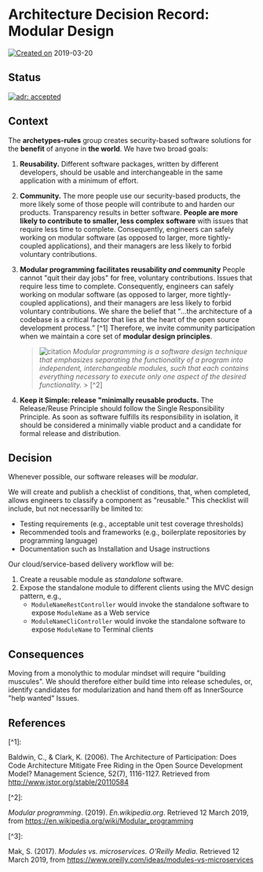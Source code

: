 # Architecture Decision Record: Modular Design

[![Created on][octicon-calendar]][adr-0002]
<time datetime="2019-03-20">2019-03-20</time>

## Status

[![adr: accepted][adr-accepted-badge]][adr-0002]

## Context

The **archetypes-rules** group creates security-based software solutions for the
**benefit** of anyone in **the world**. We have two broad goals:

1.  **Reusability.** Different software packages, written by different
    developers, should be usable and interchangeable in the same application
    with a minimum of effort.

1.  **Community.** The more people use our security-based products, the more
    likely some of those people will contribute to and harden our products.
    Transparency results in better software. **People are more likely to
    contribute to smaller, less complex software** with issues that require less
    time to complete. Consequently, engineers can safely working on modular
    software (as opposed to larger, more tightly-coupled applications), and
    their managers are less likely to forbid voluntary contributions.

1.  **Modular programming facilitates reusability _and_ community** People
    cannot "quit their day jobs" for free, voluntary contributions. Issues that
    require less time to complete. Consequently, engineers can safely working on
    modular software (as opposed to larger, more tightly-coupled applications),
    and their managers are less likely to forbid voluntary contributions. We
    share the belief that <q cite="http://www.jstor.org/stable/20110584">...the
    architecture of a codebase is a critical factor that lies at the heart of
    the open source development process.</q> [^1] Therefore, we invite community
    participation when we maintain a core set of **modular design principles**.

    > ![citation][octicon-quote] <cite>Modular programming is a software design
    > technique that emphasizes separating the functionality of a program into
    > independent, interchangeable modules, such that each contains everything
    > necessary to execute only one aspect of the desired
    > functionality.</cite> > [^2]

1.  **Keep it Simple: release "minimally reusable products.** The Release/Reuse
    Principle should follow the Single Responsibility Principle. As soon as
    software fulfills its responsibility in isolation, it should be considered a
    minimally viable product and a candidate for formal release and
    distribution.

## Decision

Whenever possible, our software releases will be _modular_.

We will create and publish a checklist of conditions, that, when completed,
allows engineers to classify a component as "reusable." This checklist will
include, but not necessarilly be limited to:

-   Testing requirements (e.g., acceptable unit test coverage thresholds)
-   Recommended tools and frameworks (e.g., boilerplate repositories by
    programming language)
-   Documentation such as Installation and Usage instructions

Our cloud/service-based delivery workflow will be:

1.  Create a reusable module as _standalone_ software.
1.  Expose the standalone module to different clients using the MVC design
    pattern, e.g.,
    -   `ModuleNameRestController` would invoke the standalone software to expose
        `ModuleName` as a Web service
    -   `ModuleNameCliController` would invoke the standalone software to expose
        `ModuleName` to Terminal clients

## Consequences

Moving from a monolythic to modular mindset will require "building muscules". We
should therefore either build time into release schedules, or, identify
candidates for modularization and hand them off as InnerSource "help wanted"
Issues.

## References

[^1]\:

  Baldwin, C., & Clark, K. (2006). The Architecture of Participation: Does Code
  Architecture Mitigate Free Riding in the Open Source Development Model?
  Management Science, 52(7), 1116-1127. Retrieved from
  <http://www.jstor.org/stable/20110584>

[^2]\:

  _Modular programming_. (2019). _En.wikipedia.org_. Retrieved 12 March 2019,
  from <https://en.wikipedia.org/wiki/Modular_programming>

[^3]\:

  Mak, S. (2017). _Modules vs. microservices. O'Reilly Media_. Retrieved 12
  March 2019, from <https://www.oreilly.com/ideas/modules-vs-microservices>

<!-- Do not remove this line or anything under it. -->

[adr-0002]: docs/adr/adr-0002-architecture-decision-record-modular-design.md

[adr-accepted-badge]: https://flat.badgen.net/badge/ADR/accepted/44AD8E

[adr-proposed-badge]: https://flat.badgen.net/badge/ADR/proposed/AC900D

[adr-rejected-badge]: https://flat.badgen.net/badge/ADR/rejected/D9534F

[adr-deprecated-badge]: https://flat.badgen.net/badge/ADR/deprecated/7F8C8D

[octicon-calendar]: https://cdnjs.cloudflare.com/ajax/libs/octicons/8.3.0/svg/calendar.svg

[octicon-quote]: https://cdnjs.cloudflare.com/ajax/libs/octicons/8.3.0/svg/quote.svg
